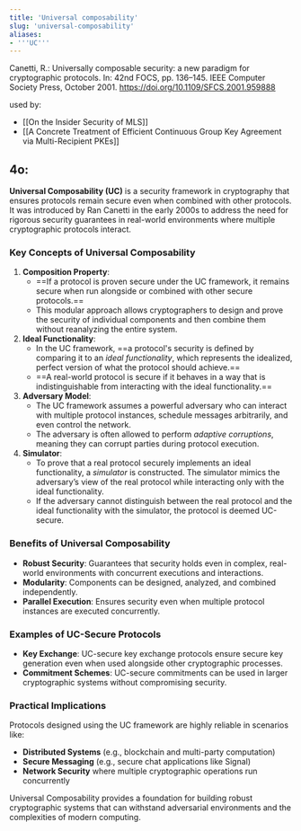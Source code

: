 ```yaml
---
title: 'Universal composability'
slug: 'universal-composability'
aliases:
- '''UC'''
---
```


Canetti, R.: Universally composable security: a new paradigm for cryptographic protocols. In: 42nd FOCS, pp. 136–145. IEEE Computer Society Press, October 2001. https://doi.org/10.1109/SFCS.2001.959888

used by:
- [[On the Insider Security of MLS]]
- [[A Concrete Treatment of Efficient Continuous Group Key Agreement via Multi-Recipient PKEs]]

## 4o:

**Universal Composability (UC)** is a security framework in cryptography that ensures protocols remain secure even when combined with other protocols. It was introduced by Ran Canetti in the early 2000s to address the need for rigorous security guarantees in real-world environments where multiple cryptographic protocols interact.

### Key Concepts of Universal Composability
1. **Composition Property**:
    - ==If a protocol is proven secure under the UC framework, it remains secure when run alongside or combined with other secure protocols.==
    - This modular approach allows cryptographers to design and prove the security of individual components and then combine them without reanalyzing the entire system.
2. **Ideal Functionality**:
    - In the UC framework, ==a protocol's security is defined by comparing it to an _ideal functionality_, which represents the idealized, perfect version of what the protocol should achieve.==
    - ==A real-world protocol is secure if it behaves in a way that is indistinguishable from interacting with the ideal functionality.==
3. **Adversary Model**:
    - The UC framework assumes a powerful adversary who can interact with multiple protocol instances, schedule messages arbitrarily, and even control the network.
    - The adversary is often allowed to perform _adaptive corruptions_, meaning they can corrupt parties during protocol execution.
4. **Simulator**:
    - To prove that a real protocol securely implements an ideal functionality, a _simulator_ is constructed. The simulator mimics the adversary’s view of the real protocol while interacting only with the ideal functionality.
    - If the adversary cannot distinguish between the real protocol and the ideal functionality with the simulator, the protocol is deemed UC-secure.

### Benefits of Universal Composability

- **Robust Security**: Guarantees that security holds even in complex, real-world environments with concurrent executions and interactions.
- **Modularity**: Components can be designed, analyzed, and combined independently.
- **Parallel Execution**: Ensures security even when multiple protocol instances are executed concurrently.

### Examples of UC-Secure Protocols

- **Key Exchange**: UC-secure key exchange protocols ensure secure key generation even when used alongside other cryptographic processes.
- **Commitment Schemes**: UC-secure commitments can be used in larger cryptographic systems without compromising security.

### Practical Implications

Protocols designed using the UC framework are highly reliable in scenarios like:

- **Distributed Systems** (e.g., blockchain and multi-party computation)
- **Secure Messaging** (e.g., secure chat applications like Signal)
- **Network Security** where multiple cryptographic operations run concurrently

Universal Composability provides a foundation for building robust cryptographic systems that can withstand adversarial environments and the complexities of modern computing.